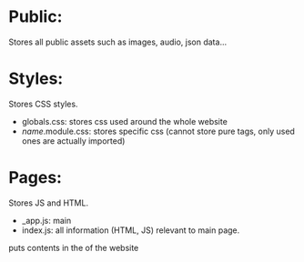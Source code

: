 

# Public:

Stores all public assets such as images, audio, json data...


# Styles:

Stores CSS styles.

- globals.css: stores css used around the whole website
- *name*.module.css: stores specific css (cannot store pure tags, only used ones are actually imported)


# Pages:

Stores JS and HTML.

- _app.js: main
- index.js: all information (HTML, JS) relevant to main page.

<Head> puts contents in the <head> of the website

